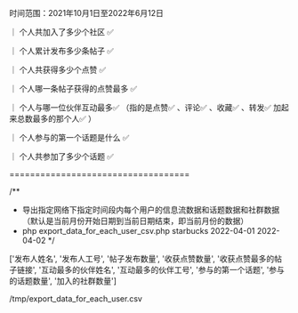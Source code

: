 时间范围：2021年10月1日至2022年6月12日

｜ 个人共加入了多少个社区 ✅ 

｜ 个人累计发布多少条帖子 ✅ 

｜ 个人共获得多少个点赞 ✅ 

｜ 个人哪一条帖子获得的点赞最多 ✅ 

｜ 个人与哪一位伙伴互动最多✅ （指的是点赞✅ 、评论✅ 、收藏✅ 、转发✅ 加起来总数最多的那个人✅ ）

｜ 个人参与的第一个话题是什么 ✅ 

｜ 个人共参加了多少个话题 ✅ 

===================================

/**
 * 导出指定网络下指定时间段内每个用户的信息流数据和话题数据和社群数据（默认是当前月份开始日期到当前日期结束，即当前月份的数据）
 * php export_data_for_each_user_csv.php starbucks 2022-04-01 2022-04-02
 */

['发布人姓名', '发布人工号', '帖子发布数量', '收获点赞数量', '收获点赞最多的帖子链接', '互动最多的伙伴姓名', '互动最多的伙伴工号', '参与的第一个话题', '参与的话题数量', '加入的社群数量']

/tmp/export_data_for_each_user.csv




